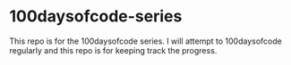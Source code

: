 # 100daysofcode-series
This repo is for the 100daysofcode series. I will attempt to 100daysofcode regularly and this repo is for keeping track the progress.
